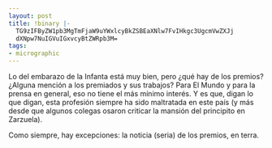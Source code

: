 ```yaml
---
layout: post
title: !binary |-
  TG9zIFByZW1pb3MgTmFjaW9uYWxlcyBkZSBEaXNlw7FvIHkgc3UgcmVwZXJj
  dXNpw7NuIGVuIGxvcyBtZWRpb3M=
tags:
- micrographic
---
```

Lo del embarazo de la Infanta está muy bien, pero ¿qué hay de los premios? ¿Alguna mención a los premiados y sus trabajos? Para El Mundo y para la prensa en general, eso no tiene el más mínimo interés. Y es que, digan lo que digan, esta profesión siempre ha sido maltratada en este país (y más desde que algunos colegas osaron criticar la mansión del principito en Zarzuela).

Como siempre, hay excepciones: la noticia (seria) de los premios, en terra.
